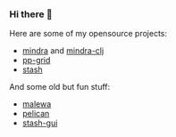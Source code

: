 ### Hi there 👋

Here are some of my opensource projects:

- [mindra](https://github.com/rorokimdim/mindra) and [mindra-clj](https://github.com/rorokimdim/mindra-clj)
- [pp-grid](https://github.com/rorokimdim/pp-grid)
- [stash](https://github.com/rorokimdim/stash)

And some old but fun stuff:

- [malewa](https://github.com/rorokimdim/malewa)
- [pelican](https://github.com/rorokimdim/pelican.app)
- [stash-gui](https://github.com/rorokimdim/stash-gui)
